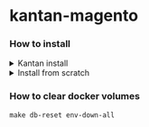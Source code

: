 # kantan-magento

### How to install
<details>
<summary>Kantan install</summary>

#### Install
```
warden svc up
cp .env.local .env
cp app/etc/env.php.local app/etc/env.php
cp app/etc/config.php.local app/etc/config.php
make env-init
```

#### Reinstall
```
warden svc up
warden env up
make env-reinstall-hard
```

</details>

<details>
<summary>Install from scratch</summary>

```
warden svc up
```
Make sure there is no `app/etc/env.php` and `app/etc/config.php` files before to install Magento 
```
cp .env.local .env
warden sign-certificate kantan-magento.test
warden env up
warden shell

composer install

bin/magento setup:install \
--backend-frontname=admin \
--amqp-host=rabbitmq \
--amqp-port=5672 \
--amqp-user=guest \
--amqp-password=guest \
--db-host=db \
--db-name=magento \
--db-user=magento \
--db-password=magento \
--language=ja_JP \
--currency=JPY \
--timezone=Asia/Tokyo \
--search-engine=opensearch \
--opensearch-host=opensearch \
--opensearch-port=9200 \
--opensearch-index-prefix=magento2 \
--opensearch-enable-auth=0 \
--opensearch-timeout=15 \
--http-cache-hosts=varnish:80 \
--session-save=redis \
--session-save-redis-host=redis \
--session-save-redis-port=6379 \
--session-save-redis-db=2 \
--session-save-redis-max-concurrency=20 \
--cache-backend=redis \
--cache-backend-redis-server=redis \
--cache-backend-redis-db=0 \
--cache-backend-redis-port=6379 \
--page-cache=redis \
--page-cache-redis-server=redis \
--page-cache-redis-db=1 \
--page-cache-redis-port=6379
```

More detail on https://experienceleague.adobe.com/ja/docs/commerce-operations/installation-guide/advanced

```
bin/magento config:set --lock-env web/seo/use_rewrites 1
bin/magento config:set --lock-env web/unsecure/base_url "https://kantan-magento.test/"
bin/magento config:set --lock-env web/secure/base_url "https://kantan-magento.test/"
bin/magento deploy:mode:set -s developer
```

Depending to your OS/setup, you may get the dns error when you try to access
DNS_PROBE_FINISHED_NXDOMAIN

Edit the hosts file
```
127.0.0.1 kantan-magento.test
```

Access to the admin interface https://kantan-magento.test/admin
```
bin/magento admin:user:create
```

disable Two-Factor Authorization
```
bin/magento module:disable Magento_TwoFactorAuth Magento_AdminAdobeImsTwoFactorAuth
bin/magento setup:upgrade
```

Install japanese language pack
```
composer require mageplaza/magento-2-japanese-language-pack:dev-master
bin/magento setup:upgrade
```
</details>


### How to clear docker volumes
```
make db-reset env-down-all
```
